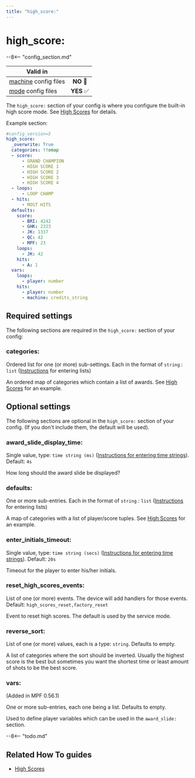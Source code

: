 ```yaml
---
title: "high_score:"
---
```


# high_score:


--8<-- "config_section.md"

| Valid in | |
|-----|:----:|
|[machine](instructions/machine_config.md) config files |**NO** :no_entry_sign:|
|[mode](instructions/mode_config.md) config files|**YES** :white_check_mark:|

The `high_score:` section of your config is where you configure the
built-in high score mode. See
[High Scores](../game_logic/high_scores/index.md) for
details.

Example section:

```yaml
#config_version=5
high_score:
  _overwrite: True
  categories: !!omap
  - score:
      - GRAND CHAMPION
      - HIGH SCORE 1
      - HIGH SCORE 2
      - HIGH SCORE 3
      - HIGH SCORE 4
  - loops:
      - LOOP CHAMP
  - hits:
      - MOST HITS
  defaults:
    score:
      - BRI: 4242
      - GHK: 2323
      - JK: 1337
      - QC: 42
      - MPF: 23
    loops:
      - JK: 42
    hits:
      - A: 1
  vars:
    loops:
      - player: number
    hits:
      - player: number
      - machine: credits_string
```

## Required settings

The following sections are required in the `high_score:` section of your
config:

### categories:

Ordered list for one (or more) sub-settings. Each in the format of
`string` : `list`
([Instructions](instructions/lists.md) for entering lists)

An ordered map of categories which contain a list of awards. See
[High Scores](../game_logic/high_scores/index.md) for an
example.

## Optional settings

The following sections are optional in the `high_score:` section of your
config. (If you don't include them, the default will be used).

### award_slide_display_time:

Single value, type: `time string (ms)`
([Instructions for entering time strings](instructions/time_strings.md)). Default: `4s`

How long should the award slide be displayed?

### defaults:

One or more sub-entries. Each in the format of `string` : `list`
([Instructions](instructions/lists.md) for entering lists)

A map of categories with a list of player/score tuples. See
[High Scores](../game_logic/high_scores/index.md) for an
example.

### enter_initials_timeout:

Single value, type: `time string (secs)`
([Instructions for entering time strings](instructions/time_strings.md)). Default: `20s`

Timeout for the player to enter his/her initials.

### reset_high_scores_events:

List of one (or more) events. The device will add handlers for those
events. Default: `high_scores_reset,factory_reset`

Event to reset high scores. The default is used by the service mode.

### reverse_sort:

List of one (or more) values, each is a type: `string`. Defaults to
empty.

A list of categories where the sort should be inverted. Usually the
highest score is the best but sometimes you want the shortest time or
least amount of shots to be the best score.

### vars:

(Added in MPF 0.56.1)

One or more sub-entries, each one being a list. Defaults to empty.

Used to define player variables which can be used in the `award_slide:` section.

--8<-- "todo.md"


## Related How To guides

* [High Scores](../game_logic/high_scores/index.md)
